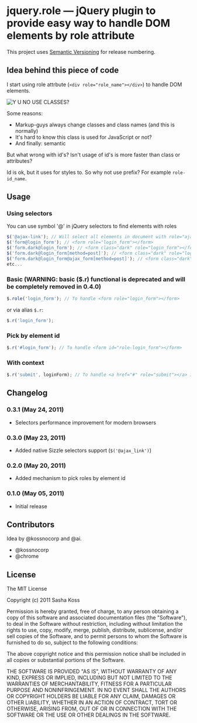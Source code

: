 # jquery.role — jQuery plugin to provide easy way to handle DOM elements by role attribute

This project uses [Semantic Versioning](http://semver.org/) for release numbering.

## Idea behind this piece of code

I start using role attrbute (`<div role="role_name"></div>`) to handle DOM elements.

![Y U NO USE CLASSES?](https://github.com/kossnocorp/jquery.role/raw/master/doc/yuno.png)

Some reasons:

* Markup-guys always change classes and class names (and this is normally)
* It's hard to know this class is used for JavaScript or not?
* And finally: semantic

But what wrong with id's? Isn't usage of id's is more faster than class or attributes?

Id is ok, but it uses for styles to. So why not use prefix? For example `role-id_name`.

## Usage

### Using selectors

You can use symbol '@' in jQuery selectors to find elements with roles

``` javascript
$('@ajax-link'); // Will select all elements in document with role="ajax-link"
$('form@login_form'); // <form role="login_form"></form>
$('form.dark@login_form'); // <form class="dark" role="login_form"></form>
$('form.dark@login_form[method=post]'); // <form class="dark" role="login_form" method="post"></form>
$('form.dark@login_form@ajax_form[method=post]'); // <form class="dark" role="login_form ajax_form" method="post"></form>
etc...
```

### Basic (WARNING: basic ($.r) functional is deprecated and will be completely removed in 0.4.0)

``` javascript
$.role('login_form'); // To handle <form role="login_form"></form>
```

or via alias `$.r`:

``` javascript
$.r('login_form');
```

### Pick by element id

``` javascript
$.r('#login_form'); // To handle <form id="role-login_form"></form>
```

### With context

``` javascript
$.r('submit', loginForm); // To handle <a href="#" role="submit"></a> inside loginForm element
```

## Changelog

### 0.3.1 (May 24, 2011)

* Selectors performance improvement for modern browsers

### 0.3.0 (May 23, 2011)

* Added native Sizzle selectors support (`$('@ajax_link')`)

### 0.2.0 (May 20, 2011)

* Added mechanism to pick roles by element id

### 0.1.0 (May 05, 2011)

* Initial release

## Contributors

Idea by @kossnocorp and @ai.

* @kossnocorp
* @chrome

## License

The MIT License

Copyright (c) 2011 Sasha Koss

Permission is hereby granted, free of charge, to any person obtaining a copy of this software and associated documentation files (the "Software"), to deal in the Software without restriction, including without limitation the rights to use, copy, modify, merge, publish, distribute, sublicense, and/or sell copies of the Software, and to permit persons to whom the Software is furnished to do so, subject to the following conditions:

The above copyright notice and this permission notice shall be included in all copies or substantial portions of the Software.

THE SOFTWARE IS PROVIDED "AS IS", WITHOUT WARRANTY OF ANY KIND, EXPRESS OR IMPLIED, INCLUDING BUT NOT LIMITED TO THE WARRANTIES OF MERCHANTABILITY, FITNESS FOR A PARTICULAR PURPOSE AND NONINFRINGEMENT. IN NO EVENT SHALL THE AUTHORS OR COPYRIGHT HOLDERS BE LIABLE FOR ANY CLAIM, DAMAGES OR OTHER LIABILITY, WHETHER IN AN ACTION OF CONTRACT, TORT OR OTHERWISE, ARISING FROM, OUT OF OR IN CONNECTION WITH THE SOFTWARE OR THE USE OR OTHER DEALINGS IN THE SOFTWARE.
